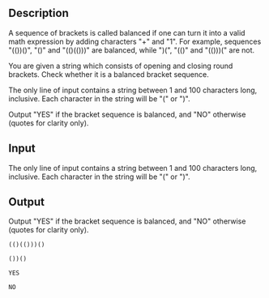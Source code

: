 ## Description

<div><p>A sequence of brackets is called balanced if one can turn it into a valid math expression by adding characters "<span class="tex-font-style-tt">+</span>" and "<span class="tex-font-style-tt">1</span>". For example, sequences "<span class="tex-font-style-tt">(())()</span>", "<span class="tex-font-style-tt">()</span>" and "<span class="tex-font-style-tt">(()(()))</span>" are balanced, while "<span class="tex-font-style-tt">)(</span>", "<span class="tex-font-style-tt">(()</span>" and "<span class="tex-font-style-tt">(()))(</span>" are not.</p><p>You are given a string which consists of opening and closing round brackets. Check whether it is a balanced bracket sequence.</p></div><div class="input-specification"><p>The only line of input contains a string between <span class="tex-span">1</span> and <span class="tex-span">100</span> characters long, inclusive. Each character in the string will be "<span class="tex-font-style-tt">(</span>" or "<span class="tex-font-style-tt">)</span>".</p></div><div class="output-specification"><p>Output "<span class="tex-font-style-tt">YES</span>" if the bracket sequence is balanced, and "<span class="tex-font-style-tt">NO</span>" otherwise (quotes for clarity only).</p></div>

## Input

<p>The only line of input contains a string between <span class="tex-span">1</span> and <span class="tex-span">100</span> characters long, inclusive. Each character in the string will be "<span class="tex-font-style-tt">(</span>" or "<span class="tex-font-style-tt">)</span>".</p>

## Output

<p>Output "<span class="tex-font-style-tt">YES</span>" if the bracket sequence is balanced, and "<span class="tex-font-style-tt">NO</span>" otherwise (quotes for clarity only).</p>





```input1
(()(()))()

```




```input2
())()

```




```output1
YES

```




```output2
NO

```


